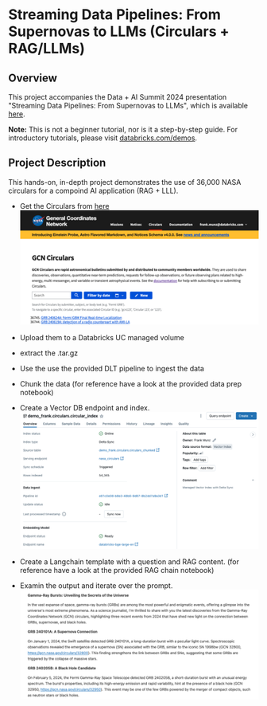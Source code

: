 # Streaming Data Pipelines: From Supernovas to LLMs (Circulars + RAG/LLMs)

## Overview

This project accompanies the Data + AI Summit 2024 presentation "Streaming Data Pipelines: From Supernovas to LLMs", which is available [here](https://www.databricks.com/dataaisummit/session/streaming-data-pipelines-supernovas-llms).

**Note:** This is not a beginner tutorial, nor is it a step-by-step guide. For introductory tutorials, please visit [databricks.com/demos](https://databricks.com/demos).

## Project Description

This hands-on, in-depth project demonstrates the use of 36,000 NASA circulars for a compoind AI application (RAG + LLL). 


* Get the Circulars from [here](https://gcn.nasa.gov/circulars/archive.json.tar.gz)
![gcn](misc/get_circulars.png)

* Upload them to a Databricks UC managed volume
* extract the .tar.gz
* Use the use the provided DLT pipeline to ingest the data
* Chunk the data (for reference have a look at the provided data prep notebook) 
* Create a Vector DB endpoint and index. 
![gcn](misc/vector_db.png)

* Create a Langchain template with a question and RAG content. (for reference have a look at the provided RAG chain notebook) 
* Examin the output and iterate over the prompt.
![gcn](misc/grbs.png)

